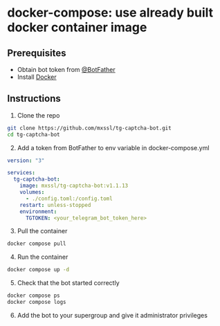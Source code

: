 # docker-compose: use already built docker container image

## Prerequisites

- Obtain bot token from [@BotFather](https://t.me/BotFather)
- Install [Docker](https://docs.docker.com/install)

## Instructions

1. Clone the repo

```bash
git clone https://github.com/mxssl/tg-captcha-bot.git
cd tg-captcha-bot
```

2. Add a token from BotFather to env variable in docker-compose.yml

```yaml
version: "3"

services:
  tg-captcha-bot:
    image: mxssl/tg-captcha-bot:v1.1.13
    volumes:
      - ./config.toml:/config.toml
    restart: unless-stopped
    environment:
      TGTOKEN: <your_telegram_bot_token_here>
```

3. Pull the container

```bash
docker compose pull
```

4. Run the container

```bash
docker compose up -d
```

5. Check that the bot started correctly

```bash
docker compose ps
docker compose logs
```

6. Add the bot to your supergroup and give it administrator privileges
